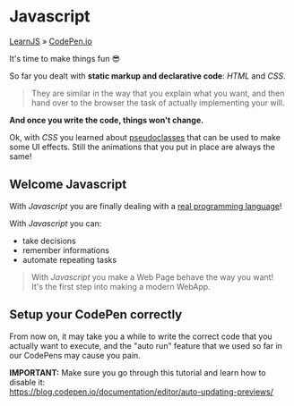 # Javascript
[LearnJS](../../../README.md) » [CodePen.io](../README.md)

It's time to make things fun 😎

So far you dealt with **static markup and declarative code**: _HTML_ and _CSS_.

> They are similar in the way that you explain what you want, and then hand over to the
> browser the task of actually implementing your will.

**And once you write the code, things won't change.**

Ok, with _CSS_ you learned about [pseudoclasses][1] that can be used to make some UI effects.
Still the animations that you put in place are always the same!

## Welcome Javascript

With _Javascript_ you are finally dealing with a [real programming language][2]!

With _Javascript_ you can:

- take decisions
- remember informations
- automate repeating tasks

> With _Javascript_ you make a Web Page behave the way you want!  
> It's the first step into making a modern WebApp.

## Setup your CodePen correctly

From now on, it may take you a while to write the correct code that you actually want to
execute, and the "auto run" feature that we used so far in our CodePens may cause you pain.

**IMPORTANT:** Make sure you go through this tutorial and learn how to disable it:  
https://blog.codepen.io/documentation/editor/auto-updating-previews/

[1]: ../css/pseudoclasses.md
[2]: https://www.quora.com/Is-CSS-or-HTML-a-programming-language

